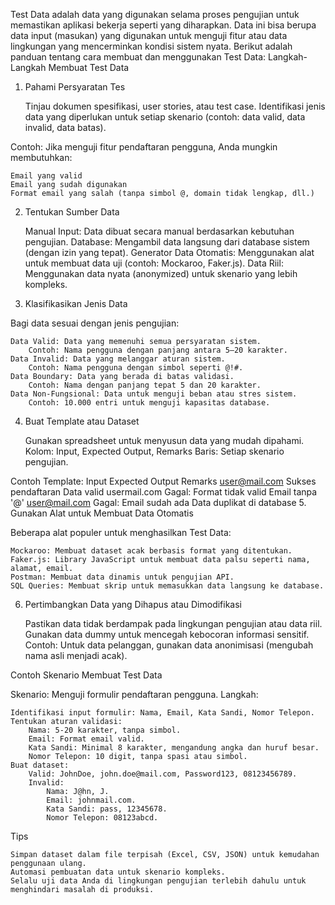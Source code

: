 Test Data adalah data yang digunakan selama proses pengujian untuk memastikan aplikasi bekerja seperti yang diharapkan. Data ini bisa berupa data input (masukan) yang digunakan untuk menguji fitur atau data lingkungan yang mencerminkan kondisi sistem nyata. Berikut adalah panduan tentang cara membuat dan menggunakan Test Data:
Langkah-Langkah Membuat Test Data
1. Pahami Persyaratan Tes

    Tinjau dokumen spesifikasi, user stories, atau test case.
    Identifikasi jenis data yang diperlukan untuk setiap skenario (contoh: data valid, data invalid, data batas).

Contoh: Jika menguji fitur pendaftaran pengguna, Anda mungkin membutuhkan:

    Email yang valid
    Email yang sudah digunakan
    Format email yang salah (tanpa simbol @, domain tidak lengkap, dll.)

2. Tentukan Sumber Data

    Manual Input: Data dibuat secara manual berdasarkan kebutuhan pengujian.
    Database: Mengambil data langsung dari database sistem (dengan izin yang tepat).
    Generator Data Otomatis: Menggunakan alat untuk membuat data uji (contoh: Mockaroo, Faker.js).
    Data Riil: Menggunakan data nyata (anonymized) untuk skenario yang lebih kompleks.

3. Klasifikasikan Jenis Data

Bagi data sesuai dengan jenis pengujian:

    Data Valid: Data yang memenuhi semua persyaratan sistem.
        Contoh: Nama pengguna dengan panjang antara 5–20 karakter.
    Data Invalid: Data yang melanggar aturan sistem.
        Contoh: Nama pengguna dengan simbol seperti @!#.
    Data Boundary: Data yang berada di batas validasi.
        Contoh: Nama dengan panjang tepat 5 dan 20 karakter.
    Data Non-Fungsional: Data untuk menguji beban atau stres sistem.
        Contoh: 10.000 entri untuk menguji kapasitas database.

4. Buat Template atau Dataset

    Gunakan spreadsheet untuk menyusun data yang mudah dipahami.
        Kolom: Input, Expected Output, Remarks
        Baris: Setiap skenario pengujian.

Contoh Template:
Input	Expected Output	Remarks
user@mail.com	Sukses pendaftaran	Data valid
usermail.com	Gagal: Format tidak valid	Email tanpa '@'
user@mail.com	Gagal: Email sudah ada	Data duplikat di database
5. Gunakan Alat untuk Membuat Data Otomatis

Beberapa alat populer untuk menghasilkan Test Data:

    Mockaroo: Membuat dataset acak berbasis format yang ditentukan.
    Faker.js: Library JavaScript untuk membuat data palsu seperti nama, alamat, email.
    Postman: Membuat data dinamis untuk pengujian API.
    SQL Queries: Membuat skrip untuk memasukkan data langsung ke database.

6. Pertimbangkan Data yang Dihapus atau Dimodifikasi

    Pastikan data tidak berdampak pada lingkungan pengujian atau data riil.
    Gunakan data dummy untuk mencegah kebocoran informasi sensitif.
    Contoh: Untuk data pelanggan, gunakan data anonimisasi (mengubah nama asli menjadi acak).

Contoh Skenario Membuat Test Data

Skenario: Menguji formulir pendaftaran pengguna.
Langkah:

    Identifikasi input formulir: Nama, Email, Kata Sandi, Nomor Telepon.
    Tentukan aturan validasi:
        Nama: 5-20 karakter, tanpa simbol.
        Email: Format email valid.
        Kata Sandi: Minimal 8 karakter, mengandung angka dan huruf besar.
        Nomor Telepon: 10 digit, tanpa spasi atau simbol.
    Buat dataset:
        Valid: JohnDoe, john.doe@mail.com, Password123, 08123456789.
        Invalid:
            Nama: J@hn, J.
            Email: johnmail.com.
            Kata Sandi: pass, 12345678.
            Nomor Telepon: 08123abcd.

Tips

    Simpan dataset dalam file terpisah (Excel, CSV, JSON) untuk kemudahan penggunaan ulang.
    Automasi pembuatan data untuk skenario kompleks.
    Selalu uji data Anda di lingkungan pengujian terlebih dahulu untuk menghindari masalah di produksi.
